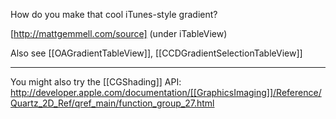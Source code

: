 How do you make that cool iTunes-style gradient? 

[http://mattgemmell.com/source] (under iTableView)

Also see [[OAGradientTableView]], [[CCDGradientSelectionTableView]]

----

You might also try the [[CGShading]] API: http://developer.apple.com/documentation/[[GraphicsImaging]]/Reference/Quartz_2D_Ref/qref_main/function_group_27.html